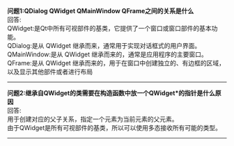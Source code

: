 **问题1:QDialog QWidget QMainWindow QFrame之间的关系是什么**<br/>
回答:<br/>
QWidget:是Qt中所有可视部件的基类，它提供了一个窗口或窗口部件的基本功能。<br/>
QDialog:是从 QWidget 继承而来，通常用于实现对话框式的用户界面。<br/>
QMainWindow:是从 QWidget 继承而来的，通常是应用程序的主要窗口。<br/>
QFrame:是从 QWidget 继承而来的，用于在窗口中创建独立的、有边框的区域，以及显示其他部件或者进行布局<br/>

-------
**问题2:继承自QWidget的类需要在构造函数中放一个QWidget*的指针是什么原因**<br/>
回答:<br/>
用于创建对应的父子关系，指定一个元素为当前元素的父元素。<br/>
由于QWidget是所有可视部件的基类，所以可以使用多态接收所有可能的类型。<br/>

-------



